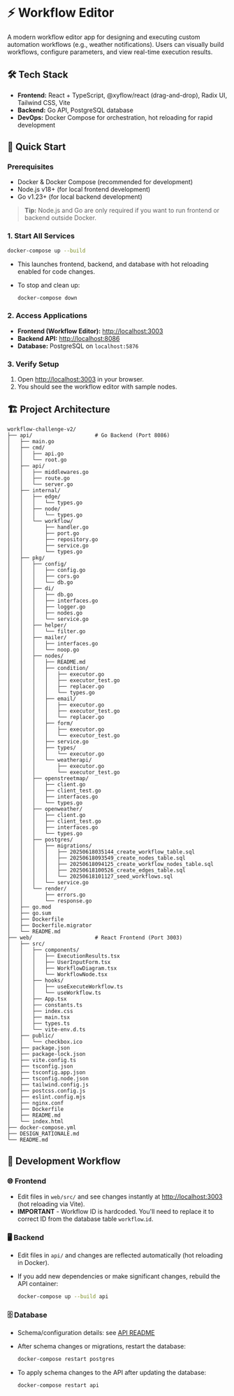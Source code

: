 # ⚡ Workflow Editor

A modern workflow editor app for designing and executing custom automation workflows (e.g., weather notifications). Users can visually build workflows, configure parameters, and view real-time execution results.

## 🛠️ Tech Stack

- **Frontend:** React + TypeScript, @xyflow/react (drag-and-drop), Radix UI, Tailwind CSS, Vite
- **Backend:** Go API, PostgreSQL database
- **DevOps:** Docker Compose for orchestration, hot reloading for rapid development

## 🚀 Quick Start

### Prerequisites

- Docker & Docker Compose (recommended for development)
- Node.js v18+ (for local frontend development)
- Go v1.23+ (for local backend development)

> **Tip:** Node.js and Go are only required if you want to run frontend or backend outside Docker.

### 1. Start All Services

```bash
docker-compose up --build
```

- This launches frontend, backend, and database with hot reloading enabled for code changes.
- To stop and clean up:

  ```bash
  docker-compose down
  ```

### 2. Access Applications

- **Frontend (Workflow Editor):** [http://localhost:3003](http://localhost:3003)
- **Backend API:** [http://localhost:8086](http://localhost:8086)
- **Database:** PostgreSQL on `localhost:5876`

### 3. Verify Setup

1. Open [http://localhost:3003](http://localhost:3003) in your browser.
2. You should see the workflow editor with sample nodes.

## 🏗️ Project Architecture

```text
workflow-challenge-v2/
├── api/                    # Go Backend (Port 8086)
│   ├── main.go
│   ├── cmd/
│   │   ├── api.go
│   │   └── root.go
│   ├── api/
│   │   ├── middlewares.go
│   │   ├── route.go
│   │   └── server.go
│   ├── internal/
│   │   ├── edge/
│   │   │   └── types.go
│   │   ├── node/
│   │   │   └── types.go
│   │   └── workflow/
│   │       ├── handler.go
│   │       ├── port.go
│   │       ├── repository.go
│   │       ├── service.go
│   │       └── types.go
│   ├── pkg/
│   │   ├── config/
│   │   │   ├── config.go
│   │   │   ├── cors.go
│   │   │   └── db.go
│   │   ├── di/
│   │   │   ├── db.go
│   │   │   ├── interfaces.go
│   │   │   ├── logger.go
│   │   │   ├── nodes.go
│   │   │   └── service.go
│   │   ├── helper/
│   │   │   └── filter.go
│   │   ├── mailer/
│   │   │   ├── interfaces.go
│   │   │   └── noop.go
│   │   ├── nodes/
│   │   │   ├── README.md
│   │   │   ├── condition/
│   │   │   │   ├── executor.go
│   │   │   │   ├── executor_test.go
│   │   │   │   ├── replacer.go
│   │   │   │   └── types.go
│   │   │   ├── email/
│   │   │   │   ├── executor.go
│   │   │   │   ├── executor_test.go
│   │   │   │   └── replacer.go
│   │   │   ├── form/
│   │   │   │   ├── executor.go
│   │   │   │   └── executor_test.go
│   │   │   ├── service.go
│   │   │   ├── types/
│   │   │   │   └── executor.go
│   │   │   └── weatherapi/
│   │   │       ├── executor.go
│   │   │       └── executor_test.go
│   │   ├── openstreetmap/
│   │   │   ├── client.go
│   │   │   ├── client_test.go
│   │   │   ├── interfaces.go
│   │   │   └── types.go
│   │   ├── openweather/
│   │   │   ├── client.go
│   │   │   ├── client_test.go
│   │   │   ├── interfaces.go
│   │   │   └── types.go
│   │   ├── postgres/
│   │   │   ├── migrations/
│   │   │   │   ├── 20250618035144_create_workflow_table.sql
│   │   │   │   ├── 20250618093549_create_nodes_table.sql
│   │   │   │   ├── 20250618094125_create_workflow_nodes_table.sql
│   │   │   │   ├── 20250618100526_create_edges_table.sql
│   │   │   │   └── 20250618101127_seed_workflows.sql
│   │   │   └── service.go
│   │   └── render/
│   │       ├── errors.go
│   │       └── response.go
│   ├── go.mod
│   ├── go.sum
│   ├── Dockerfile
│   ├── Dockerfile.migrator
│   └── README.md
├── web/                    # React Frontend (Port 3003)
│   ├── src/
│   │   ├── components/
│   │   │   ├── ExecutionResults.tsx
│   │   │   ├── UserInputForm.tsx
│   │   │   ├── WorkflowDiagram.tsx
│   │   │   └── WorkflowNode.tsx
│   │   ├── hooks/
│   │   │   ├── useExecuteWorkflow.ts
│   │   │   └── useWorkflow.ts
│   │   ├── App.tsx
│   │   ├── constants.ts
│   │   ├── index.css
│   │   ├── main.tsx
│   │   ├── types.ts
│   │   └── vite-env.d.ts
│   ├── public/
│   │   └── checkbox.ico
│   ├── package.json
│   ├── package-lock.json
│   ├── vite.config.ts
│   ├── tsconfig.json
│   ├── tsconfig.app.json
│   ├── tsconfig.node.json
│   ├── tailwind.config.js
│   ├── postcss.config.js
│   ├── eslint.config.mjs
│   ├── nginx.conf
│   ├── Dockerfile
│   ├── README.md
│   └── index.html
├── docker-compose.yml
├── DESIGN_RATIONALE.md
└── README.md
```

## 🔧 Development Workflow

### 🌐 Frontend

- Edit files in `web/src/` and see changes instantly at [http://localhost:3003](http://localhost:3003) (hot reloading via Vite).
- **IMPORTANT** - Workflow ID is hardcoded. You'll need to replace it to correct ID from the database table `workflow`.`id`.

### 🖥️ Backend

- Edit files in `api/` and changes are reflected automatically (hot reloading in Docker).
- If you add new dependencies or make significant changes, rebuild the API container:

  ```bash
  docker-compose up --build api
  ```

### 🗄️ Database

- Schema/configuration details: see [API README](api/README.md#database)
- After schema changes or migrations, restart the database:

  ```bash
  docker-compose restart postgres
  ```

- To apply schema changes to the API after updating the database:

  ```bash
  docker-compose restart api
  ```
